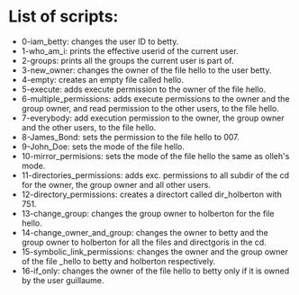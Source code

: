 # List of scripts:
- 0-iam_betty: changes the user ID to betty.
- 1-who_am_i: prints the effective userid of the current user.
- 2-groups: prints all the groups the current user is part of.
- 3-new_owner: changes the owner of the file hello to the user betty.
- 4-empty: creates an empty file called hello.
- 5-execute: adds execute permission to the owner of the file hello.
- 6-multiple_permissions: adds execute permissions to the owner and the group owner, and read permission to the other users, to the file hello.
- 7-everybody: add execution permission to the owner, the group owner and the other users, to the file hello.
- 8-James_Bond: sets the permission to the file hello to 007.
- 9-John_Doe: sets the mode of the file hello.
- 10-mirror_permisions: sets the mode of the file hello the same as olleh's mode.
- 11-directories_permissions: adds exc. permissions to all subdir of the cd for the owner, the group owner and all other users.
- 12-directory_permissions: creates a directort called dir_holberton with 751.
- 13-change_group: changes the group owner to holberton for the file hello.
- 14-change_owner_and_group: changes the owner to betty and the group owner to holberton for all the files and directgoris in the cd.
- 15-symbolic_link_permissions: changes the owner and the group owner of the file _hello to betty and holberton respectively.
- 16-if_only: changes the owner of the file hello to betty only if it is owned by the user guillaume.